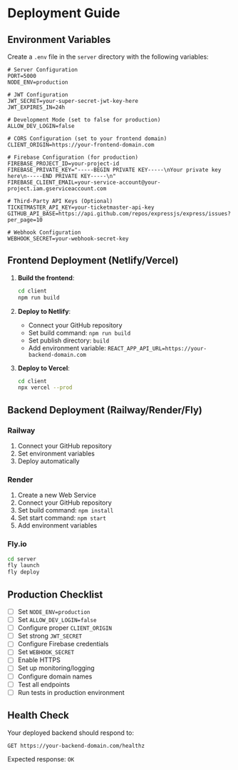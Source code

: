 # Deployment Guide

## Environment Variables

Create a `.env` file in the `server` directory with the following variables:

```env
# Server Configuration
PORT=5000
NODE_ENV=production

# JWT Configuration
JWT_SECRET=your-super-secret-jwt-key-here
JWT_EXPIRES_IN=24h

# Development Mode (set to false for production)
ALLOW_DEV_LOGIN=false

# CORS Configuration (set to your frontend domain)
CLIENT_ORIGIN=https://your-frontend-domain.com

# Firebase Configuration (for production)
FIREBASE_PROJECT_ID=your-project-id
FIREBASE_PRIVATE_KEY="-----BEGIN PRIVATE KEY-----\nYour private key here\n-----END PRIVATE KEY-----\n"
FIREBASE_CLIENT_EMAIL=your-service-account@your-project.iam.gserviceaccount.com

# Third-Party API Keys (Optional)
TICKETMASTER_API_KEY=your-ticketmaster-api-key
GITHUB_API_BASE=https://api.github.com/repos/expressjs/express/issues?per_page=10

# Webhook Configuration
WEBHOOK_SECRET=your-webhook-secret-key
```

## Frontend Deployment (Netlify/Vercel)

1. **Build the frontend**:
   ```bash
   cd client
   npm run build
   ```

2. **Deploy to Netlify**:
   - Connect your GitHub repository
   - Set build command: `npm run build`
   - Set publish directory: `build`
   - Add environment variable: `REACT_APP_API_URL=https://your-backend-domain.com`

3. **Deploy to Vercel**:
   ```bash
   cd client
   npx vercel --prod
   ```

## Backend Deployment (Railway/Render/Fly)

### Railway
1. Connect your GitHub repository
2. Set environment variables
3. Deploy automatically

### Render
1. Create a new Web Service
2. Connect your GitHub repository
3. Set build command: `npm install`
4. Set start command: `npm start`
5. Add environment variables

### Fly.io
```bash
cd server
fly launch
fly deploy
```

## Production Checklist

- [ ] Set `NODE_ENV=production`
- [ ] Set `ALLOW_DEV_LOGIN=false`
- [ ] Configure proper `CLIENT_ORIGIN`
- [ ] Set strong `JWT_SECRET`
- [ ] Configure Firebase credentials
- [ ] Set `WEBHOOK_SECRET`
- [ ] Enable HTTPS
- [ ] Set up monitoring/logging
- [ ] Configure domain names
- [ ] Test all endpoints
- [ ] Run tests in production environment

## Health Check

Your deployed backend should respond to:
```
GET https://your-backend-domain.com/healthz
```

Expected response: `OK`
